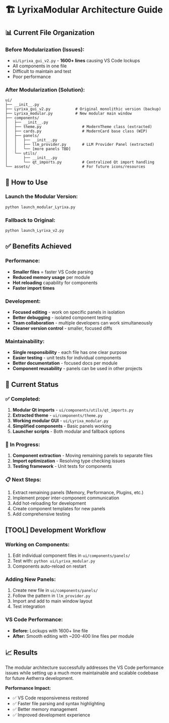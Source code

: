 # 🏗️ LyrixaModular Architecture Guide

## 📊 **Current File Organization**

### **Before Modularization (Issues):**
- `ui/Lyrixa_gui_v2.py` - **1600+ lines** causing VS Code lockups
- All components in one file
- Difficult to maintain and test
- Poor performance

### **After Modularization (Solution):**

```
ui/
├── __init__.py
├── Lyrixa_gui_v2.py           # Original monolithic version (backup)
├── Lyrixa_modular.py          # New modular main window
├── components/
│   ├── __init__.py
│   ├── theme.py                  # ModernTheme class (extracted)
│   ├── cards.py                  # ModernCard base class (WIP)
│   ├── panels/
│   │   ├── __init__.py
│   │   ├── llm_provider.py       # LLM Provider Panel (extracted)
│   │   └── [more panels TBD]
│   └── utils/
│       ├── __init__.py
│       └── qt_imports.py         # Centralized Qt import handling
└── assets/                       # For future icons/resources
```

## 🚀 **How to Use**

### **Launch the Modular Version:**
```bash
python launch_modular_Lyrixa.py
```

### **Fallback to Original:**
```bash
python launch_Lyrixa_v2.py
```

## ✅ **Benefits Achieved**

### **Performance:**
- **Smaller files** = faster VS Code parsing
- **Reduced memory usage** per module
- **Hot reloading** capability for components
- **Faster import times**

### **Development:**
- **Focused editing** - work on specific panels in isolation
- **Better debugging** - isolated component testing
- **Team collaboration** - multiple developers can work simultaneously
- **Cleaner version control** - smaller, focused diffs

### **Maintainability:**
- **Single responsibility** - each file has one clear purpose
- **Easier testing** - unit tests for individual components
- **Better documentation** - focused docs per module
- **Component reusability** - panels can be used in other projects

## 🎯 **Current Status**

### **✅ Completed:**
1. **Modular Qt imports** - `ui/components/utils/qt_imports.py`
2. **Extracted theme** - `ui/components/theme.py`
3. **Working modular GUI** - `ui/Lyrixa_modular.py`
4. **Simplified components** - Basic panels working
5. **Launcher scripts** - Both modular and fallback options

### **🚧 In Progress:**
1. **Component extraction** - Moving remaining panels to separate files
2. **Import optimization** - Resolving type checking issues
3. **Testing framework** - Unit tests for components

### **📋 Next Steps:**
1. Extract remaining panels (Memory, Performance, Plugins, etc.)
2. Implement proper inter-component communication
3. Add hot-reloading for development
4. Create component templates for new panels
5. Add comprehensive testing

## [TOOL] **Development Workflow**

### **Working on Components:**
1. Edit individual component files in `ui/components/panels/`
2. Test with: `python ui/Lyrixa_modular.py`
3. Components auto-reload on restart

### **Adding New Panels:**
1. Create new file in `ui/components/panels/`
2. Follow the pattern in `llm_provider.py`
3. Import and add to main window layout
4. Test integration

### **VS Code Performance:**
- **Before:** Lockups with 1600+ line file
- **After:** Smooth editing with ~200-400 line files per module

## 📈 **Results**

The modular architecture successfully addresses the VS Code performance issues while setting up a much more maintainable and scalable codebase for future Aetherra development.

**Performance Impact:**
- ✅ VS Code responsiveness restored
- ✅ Faster file parsing and syntax highlighting
- ✅ Better memory management
- ✅ Improved development experience
